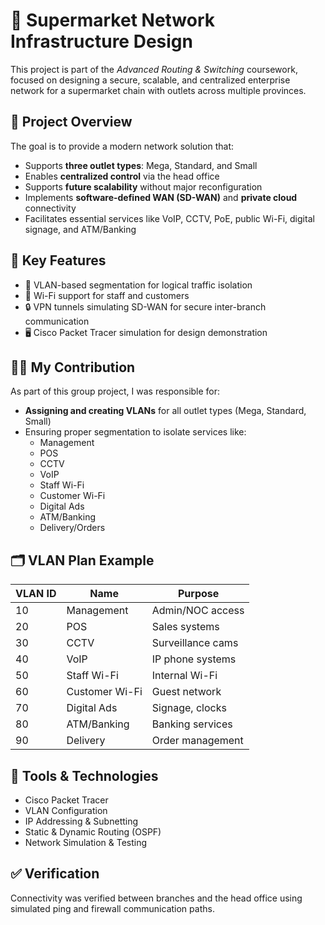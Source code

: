 # 🛒 Supermarket Network Infrastructure Design

This project is part of the *Advanced Routing & Switching* coursework, focused on designing a secure, scalable, and centralized enterprise network for a supermarket chain with outlets across multiple provinces.

## 📌 Project Overview

The goal is to provide a modern network solution that:
- Supports **three outlet types**: Mega, Standard, and Small
- Enables **centralized control** via the head office
- Supports **future scalability** without major reconfiguration
- Implements **software-defined WAN (SD-WAN)** and **private cloud** connectivity
- Facilitates essential services like VoIP, CCTV, PoE, public Wi-Fi, digital signage, and ATM/Banking

## 🧩 Key Features

- 🔀 VLAN-based segmentation for logical traffic isolation
- 📶 Wi-Fi support for staff and customers
- 🔒 VPN tunnels simulating SD-WAN for secure inter-branch communication
- 🖥️ Cisco Packet Tracer simulation for design demonstration

## 👩‍💻 My Contribution

As part of this group project, I was responsible for:
- **Assigning and creating VLANs** for all outlet types (Mega, Standard, Small)
- Ensuring proper segmentation to isolate services like:
  - Management
  - POS
  - CCTV
  - VoIP
  - Staff Wi-Fi
  - Customer Wi-Fi
  - Digital Ads
  - ATM/Banking
  - Delivery/Orders

## 🗂️ VLAN Plan Example

| VLAN ID | Name            | Purpose             |
|---------|-----------------|---------------------|
| 10      | Management      | Admin/NOC access    |
| 20      | POS             | Sales systems       |
| 30      | CCTV            | Surveillance cams   |
| 40      | VoIP            | IP phone systems    |
| 50      | Staff Wi-Fi     | Internal Wi-Fi      |
| 60      | Customer Wi-Fi  | Guest network       |
| 70      | Digital Ads     | Signage, clocks     |
| 80      | ATM/Banking     | Banking services    |
| 90      | Delivery        | Order management    |

## 🧰 Tools & Technologies

- Cisco Packet Tracer
- VLAN Configuration
- IP Addressing & Subnetting
- Static & Dynamic Routing (OSPF)
- Network Simulation & Testing

## ✅ Verification

Connectivity was verified between branches and the head office using simulated ping and firewall communication paths.



